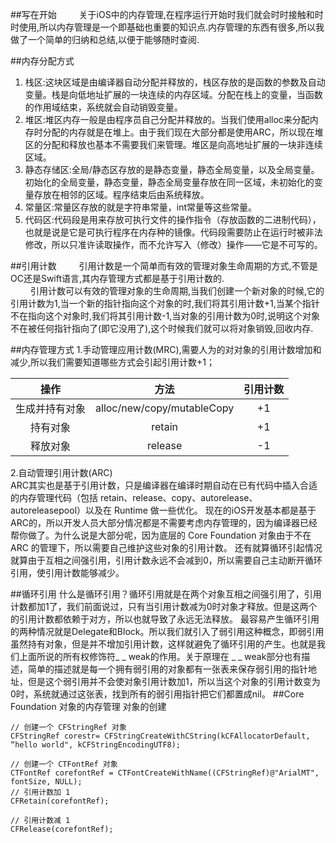 ##写在开始
&emsp;&emsp;
关于iOS中的内存管理,在程序运行开始时我们就会时时接触和时时使用,所以内存管理是一个即基础也重要的知识点.内存管理的东西有很多,所以我做了一个简单的归纳和总结,以便于能够随时查阅.

##内存分配方式
1. 栈区:这块区域是由编译器自动分配并释放的，栈区存放的是函数的参数及自动变量。栈是向低地址扩展的一块连续的内存区域。分配在栈上的变量，当函数的作用域结束，系统就会自动销毁变量。
2. 堆区:堆区内存一般是由程序员自己分配并释放的。当我们使用alloc来分配内存时分配的内存就是在堆上。由于我们现在大部分都是使用ARC，所以现在堆区的分配和释放也基本不需要我们来管理。堆区是向高地址扩展的一块非连续区域。
3. 静态存储区:全局/静态区存放的是静态变量，静态全局变量，以及全局变量。初始化的全局变量，静态变量，静态全局变量存放在同一区域，未初始化的变量存放在相邻的区域。程序结束后由系统释放。
4. 常量区:常量区存放的就是字符串常量，int常量等这些常量。
5. 代码区:代码段是用来存放可执行文件的操作指令（存放函数的二进制代码），也就是说是它是可执行程序在内存种的镜像。代码段需要防止在运行时被非法修改，所以只准许读取操作，而不允许写入（修改）操作——它是不可写的。


##引用计数
&emsp;&emsp;
引用计数是一个简单而有效的管理对象生命周期的方式,不管是OC还是Swift语言,其内存管理方式都是基于引用计数的.    
&emsp;&emsp;
引用计数可以有效的管理对象的生命周期,当我们创建一个新对象的时候,它的引用计数为1,当一个新的指针指向这个对象的时,我们将其引用计数+1,当某个指针不在指向这个对象时,我们将其引用计数-1,当对象的引用计数为0时,说明这个对象不在被任何指针指向了(即它没用了),这个时候我们就可以将对象销毁,回收内存.       

##内存管理方式
1.手动管理应用计数(MRC),需要人为的对对象的引用计数增加和减少,所以我们需要知道哪些方式会引起引用计数+1；


| 操作 | 方法 | 引用计数 |    
| :-: | :-: | :-: |  
| 生成并持有对象 | alloc/new/copy/mutableCopy | +1 |   
| 持有对象 | retain | +1 |   
| 释放对象 | release | -1 | 

2.自动管理引用计数(ARC)  
ARC其实也是基于引用计数，只是编译器在编译时期自动在已有代码中插入合适的内存管理代码（包括 retain、release、copy、autorelease、autoreleasepool）以及在 Runtime 做一些优化。
现在的iOS开发基本都是基于ARC的，所以开发人员大部分情况都是不需要考虑内存管理的，因为编译器已经帮你做了。为什么说是大部分呢，因为底层的 Core Foundation 对象由于不在 ARC 的管理下，所以需要自己维护这些对象的引用计数。
还有就算循环引起情况就算由于互相之间强引用，引用计数永远不会减到0，所以需要自己主动断开循环引用，使引用计数能够减少。

##循环引用
什么是循环引用？循环引用就是在两个对象互相之间强引用了，引用计数都加1了，我们前面说过，只有当引用计数减为0时对象才释放。但是这两个的引用计数都依赖于对方，所以也就导致了永远无法释放。
最容易产生循环引用的两种情况就是Delegate和Block。所以我们就引入了弱引用这种概念，即弱引用虽然持有对象，但是并不增加引用计数，这样就避免了循环引用的产生。也就是我们上面所说的所有权修饰符_ _ weak的作用。关于原理在 _ _ weak部分也有描述，简单的描述就是每一个拥有弱引用的对象都有一张表来保存弱引用的指针地址，但是这个弱引用并不会使对象引用计数加1，所以当这个对象的引用计数变为0时，系统就通过这张表，找到所有的弱引用指针把它们都置成nil。
##Core Foundation 对象的内存管理
对象的创建  

	// 创建一个 CFStringRef 对象
	CFStringRef corestr= CFStringCreateWithCString(kCFAllocatorDefault, “hello world", kCFStringEncodingUTF8);

	// 创建一个 CTFontRef 对象
	CTFontRef corefontRef = CTFontCreateWithName((CFStringRef)@"ArialMT", fontSize, NULL);
	// 引用计数加 1
	CFRetain(corefontRef);

	// 引用计数减 1
	CFRelease(corefontRef);

	



